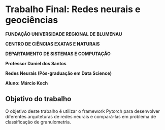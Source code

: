 # Trabalho Final: Redes neurais e geociências

**FUNDAÇÃO UNIVERSIDADE REGIONAL DE BLUMENAU**

**CENTRO DE CIÊNCIAS EXATAS E NATURAIS**

**DEPARTAMENTO DE SISTEMAS E COMPUTAÇÃO**

**Professor Daniel dos Santos**

**Redes Neurais (Pós-graduação em Data Science)**

**Aluno: Márcio Koch**

## Objetivo do trabalho

O objetivo deste trabalho é utilizar o framework Pytorch para desenvolver diferentes 
arquiteturas de redes neurais e compará-las em problema de classificação de 
granulometria.

